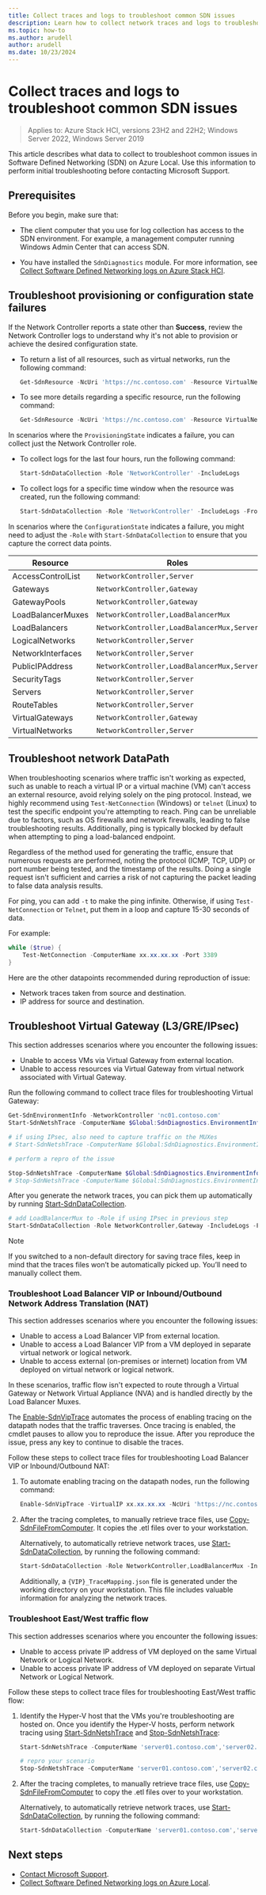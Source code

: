 ```yaml
---
title: Collect traces and logs to troubleshoot common SDN issues
description: Learn how to collect network traces and logs to troubleshoot common Software Defined Networking (SDN) issues in Azure Local.
ms.topic: how-to
ms.author: arudell
author: arudell
ms.date: 10/23/2024
---
```


# Collect traces and logs to troubleshoot common SDN issues

> Applies to: Azure Stack HCI, versions 23H2 and 22H2; Windows Server 2022, Windows Server 2019

This article describes what data to collect to troubleshoot common issues in Software Defined Networking (SDN) on Azure Local. Use this information to perform initial troubleshooting before contacting Microsoft Support.

## Prerequisites

Before you begin, make sure that:

- The client computer that you use for log collection has access to the SDN environment. For example, a management computer running Windows Admin Center that can access SDN.

- You have installed the `SdnDiagnostics` module. For more information, see [Collect Software Defined Networking logs on Azure Stack HCI](./sdn-log-collection.md).

## Troubleshoot provisioning or configuration state failures

If the Network Controller reports a state other than **Success**, review the Network Controller logs to understand why it's not able to provision or achieve the desired configuration state.

- To return a list of all resources, such as virtual networks, run the following command:

    ```powershell
    Get-SdnResource -NcUri 'https://nc.contoso.com' -Resource VirtualNetwork
    ```

- To see more details regarding a specific resource, run the following command:

    ```powershell
    Get-SdnResource -NcUri 'https://nc.contoso.com' -Resource VirtualNetwork -ResourceId 'Contoso-VNET-01' | ConvertTo-Json -Depth 10
    ```

In scenarios where the `ProvisioningState` indicates a failure, you can collect just the Network Controller role.

- To collect logs for the last four hours, run the following command:

    ```powershell
    Start-SdnDataCollection -Role 'NetworkController' -IncludeLogs
    ```

- To collect logs for a specific time window when the resource was created, run the following command:

    ```powershell
    Start-SdnDataCollection -Role 'NetworkController' -IncludeLogs -FromDate "2024-05-24 09:00:00 AM" -ToDate "2024-05-24 11:00:00 AM"
    ```

In scenarios where the `ConfigurationState` indicates a failure, you might need to adjust the `-Role` with `Start-SdnDataCollection` to ensure that you capture the correct data points.

| Resource | Roles |
|--|--|
| AccessControlList | `NetworkController,Server` |
| Gateways | `NetworkController,Gateway` |
| GatewayPools | `NetworkController,Gateway` |
| LoadBalancerMuxes | `NetworkController,LoadBalancerMux` |
| LoadBalancers | `NetworkController,LoadBalancerMux,Server` |
| LogicalNetworks | `NetworkController,Server` |
| NetworkInterfaces | `NetworkController,Server` |
| PublicIPAddress | `NetworkController,LoadBalancerMux,Server` |
| SecurityTags | `NetworkController,Server` |
| Servers | `NetworkController,Server` |
| RouteTables | `NetworkController,Server` |
| VirtualGateways | `NetworkController,Gateway` |
| VirtualNetworks | `NetworkController,Server` |

## Troubleshoot network DataPath

When troubleshooting scenarios where traffic isn't working as expected, such as unable to reach a virtual IP or a virtual machine (VM) can't access an external resource, avoid relying solely on the ping protocol. Instead, we highly recommend using `Test-NetConnection` (Windows) or `telnet` (Linux) to test the specific endpoint you're attempting to reach. Ping can be unreliable due to factors, such as OS firewalls and network firewalls, leading to false troubleshooting results. Additionally, ping is typically blocked by default when attempting to ping a load-balanced endpoint.

Regardless of the method used for generating the traffic, ensure that numerous requests are performed, noting the protocol (ICMP, TCP, UDP) or port number being tested, and the timestamp of the results. Doing a single request isn't sufficient and carries a risk of not capturing the packet leading to false data analysis results.

For ping, you can add `-t` to make the ping infinite. Otherwise, if using `Test-NetConnection` or `Telnet`, put them in a loop and capture 15-30 seconds of data.

For example:

```powershell
while ($true) {
    Test-NetConnection -ComputerName xx.xx.xx.xx -Port 3389
}
```

Here are the other datapoints recommended during reproduction of issue:

- Network traces taken from source and destination.
- IP address for source and destination.

## Troubleshoot Virtual Gateway (L3/GRE/IPsec)

This section addresses scenarios where you encounter the following issues:

- Unable to access VMs via Virtual Gateway from external location.
- Unable to access resources via Virtual Gateway from virtual network associated with Virtual Gateway.

Run the following command to collect trace files for troubleshooting Virtual Gateway:

```powershell
Get-SdnEnvironmentInfo -NetworkController 'nc01.contoso.com'
Start-SdnNetshTrace -ComputerName $Global:SdnDiagnostics.EnvironmentInfo.Gateway -Role Gateway

# if using IPsec, also need to capture traffic on the MUXes
# Start-SdnNetshTrace -ComputerName $Global:SdnDiagnostics.EnvironmentInfo.LoadBalancerMux -Role 'LoadBalancerMux'

# perform a repro of the issue

Stop-SdnNetshTrace -ComputerName $Global:SdnDiagnostics.EnvironmentInfo.Gateway
# Stop-SdnNetshTrace -ComputerName $Global:SdnDiagnostics.EnvironmentInfo.LoadBalancerMux
```

After you generate the network traces, you can pick them up automatically by running [Start-SdnDataCollection](https://github.com/microsoft/SdnDiagnostics/wiki/Start-SdnDataCollection).

```powershell
# add LoadBalancerMux to -Role if using IPsec in previous step
Start-SdnDataCollection -Role NetworkController,Gateway -IncludeLogs -FromDate (Get-Date).AddHours(-1)
```

> [!NOTE]
> If you switched to a non-default directory for saving trace files, keep in mind that the traces files won’t be automatically picked up. You’ll need to manually collect them.

### Troubleshoot Load Balancer VIP or Inbound/Outbound Network Address Translation (NAT)

This section addresses scenarios where you encounter the following issues:

- Unable to access a Load Balancer VIP from external location.
- Unable to access a Load Balancer VIP from a VM deployed in separate virtual network or logical network.
- Unable to access external (on-premises or internet) location from VM deployed on virtual network or logical network.

In these scenarios, traffic flow isn't expected to route through a Virtual Gateway or Network Virtual Appliance (NVA) and is handled directly by the Load Balancer Muxes.

The [Enable-SdnVipTrace](https://github.com/microsoft/SdnDiagnostics/wiki/Enable-SdnVipTrace) automates the process of enabling tracing on the datapath nodes that the traffic traverses. Once tracing is enabled, the cmdlet pauses to allow you to reproduce the issue. After you reproduce the issue, press any key to continue to disable the traces.

Follow these steps to collect trace files for troubleshooting Load Balancer VIP or Inbound/Outbound NAT:

1. To automate enabling tracing on the datapath nodes, run the following command:

    ```powershell
    Enable-SdnVipTrace -VirtualIP xx.xx.xx.xx -NcUri 'https://nc.contoso.com'
    ```

1. After the tracing completes, to manually retrieve trace files, use [Copy-SdnFileFromComputer](https://github.com/microsoft/SdnDiagnostics/wiki/Copy-SdnFileFromComputer). It copies the .etl files over to your workstation.

    Alternatively, to automatically retrieve network traces, use [Start-SdnDataCollection](https://github.com/microsoft/SdnDiagnostics/wiki/Start-SdnDataCollection), by running the following command:

    ```powershell
    Start-SdnDataCollection -Role NetworkController,LoadBalancerMux -IncludeLogs -FromDate (Get-Date).AddHours(-1)
    ```

    Additionally, a `{VIP}_TraceMapping.json` file is generated under the working directory on your workstation. This file includes valuable information for analyzing the network traces.

### Troubleshoot East/West traffic flow

This section addresses scenarios where you encounter the following issues:

- Unable to access private IP address of VM deployed on the same Virtual Network or Logical Network.
- Unable to access private IP address of VM deployed on separate Virtual Network or Logical Network.

Follow these steps to collect trace files for troubleshooting East/West traffic flow:

1. Identify the Hyper-V host that the VMs you're troubleshooting are hosted on. Once you identify the Hyper-V hosts, perform network tracing using [Start-SdnNetshTrace](https://github.com/microsoft/SdnDiagnostics/wiki/Start-SdnNetshTrace) and [Stop-SdnNetshTrace](https://github.com/microsoft/SdnDiagnostics/wiki/Stop-SdnNetshTrace):

    ```powershell
    Start-SdnNetshTrace -ComputerName 'server01.contoso.com','server02.contoso.com' -Role:Server

    # repro your scenario
    Stop-SdnNetshTrace -ComputerName 'server01.contoso.com','server02.contoso.com'
    ```

1. After the tracing completes, to manually retrieve trace files, use [Copy-SdnFileFromComputer](https://github.com/microsoft/SdnDiagnostics/wiki/Copy-SdnFileFromComputer) to copy the .etl files over to your workstation.

    Alternatively, to automatically retrieve network traces, use [Start-SdnDataCollection](https://github.com/microsoft/SdnDiagnostics/wiki/Start-SdnDataCollection), by running the following command:

    ```powershell
    Start-SdnDataCollection -ComputerName 'server01.contoso.com','server02.contoso.com' -IncludeLogs -FromDate (Get-Date).AddHours(-1)
    ```

## Next steps

- [Contact Microsoft Support](get-support.md).
- [Collect Software Defined Networking logs on Azure Local](./sdn-log-collection.md).

